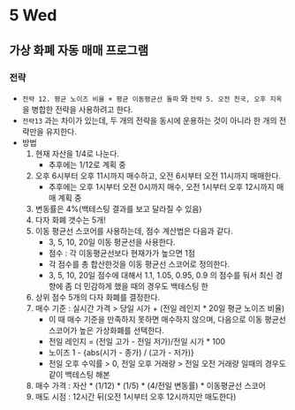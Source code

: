 # 5 Wed

## 가상 화폐 자동 매매 프로그램

### 전략

* `전략 12. 평균 노이즈 비율 + 평균 이동평균선 돌파` 와 `전략 5. 오전 천국, 오후 지옥` 을 병합한 전략을 사용하려고 한다.
* `전략13` 과는 차이가 있는데, 두 개의 전략을 동시에 운용하는 것이 아니라 한 개의 전략만을 유지한다.
* 방법
  1. 현재 자산을 1/4로 나눈다.
     * 추후에는 1/12로 계획 중
  2. 오후 6시부터 오후 11시까지 매수하고, 오전 6시부터 오전 11시까지 매매한다.
     * 추후에는 오후 1시부터 오전 0시까지 매수, 오전 1시부터 오후 12시까지 매매 계획 중
  3. 변동률은 4%\(백테스팅 결과를 보고 달라질 수 있음\)
  4. 다자 화폐 갯수는 5개!
  5. 이동 평균선 스코어를 사용하는데, 점수 계산법은 다음과 같다.
     * 3, 5, 10, 20일 이동 평균선을 사용한다.
     * 점수 : 각 이동평균선보다 현재가가 높으면 1점
     * 각 점수를 총 합산한것을 이동 평균선 스코어로 정의한다.
     * 3, 5, 10, 20일 점수에 대해서 1.1, 1.05, 0.95, 0.9 의 점수를 둬서 최신 경향에 좀 더 민감하게 했을 때의 경우도 백테스팅 한
  6. 상위 점수 5개의 다자 화폐를 결정한다.
  7. 매수 기준 : 실시간 가격 &gt; 당일 시가 + \(전일 레인지 \* 20일 평균 노이즈 비율\)
     * 이 때 매수 기준을 만족하지 못하면 매수하지 않으며, 다음으로 이동 평균선 스코어가 높은 가상화폐를 선택한다.
     * 전일 레인지 = \(전일 고가 - 전일 저가\)/전일 시가 \* 100
     * 노이즈 1 - {abs\(시가 - 종가\) / \(고가 - 저가\)}
     * 전일 오후 수익률 &gt; 0, 전일 오후 거래량 &gt; 전일 오전 거래량 일때의 경우도 같이 백테스팅 해본
  8. 매수 가격 : 자산 \* \(1/12\) \* \(1/5\) \* \(4/전일 변동률\) \* 이동평균선 스코어
  9. 매도 시점 : 12시간 뒤\(오전 1시부터 오후 12시까지만 매도한다\)



